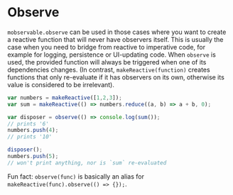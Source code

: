 # Observe

`mobservable.observe` can be used in those cases where you want to create a reactive function that will never have observers itself.
This is usually the case when you need to bridge from reactive to imperative code, for example for logging, persistence or UI-updating code.
When `observe` is used, the provided function will always be triggered when one of its dependencies changes.
(In contrast, `makeReactive(function)` creates functions that only re-evaluate if it has
observers on its own, otherwise its value is considered to be irrelevant).

```javascript
var numbers = makeReactive([1,2,3]);
var sum = makeReactive(() => numbers.reduce((a, b) => a + b, 0);

var disposer = observe(() => console.log(sum());
// prints '6'
numbers.push(4);
// prints '10'

disposer();
numbers.push(5);
// won't print anything, nor is `sum` re-evaluated
```

Fun fact: `observe(func)` is basically an alias for `makeReactive(func).observe(() => {});`.
